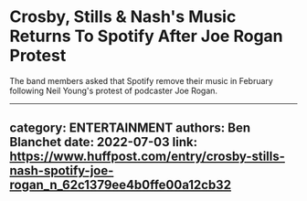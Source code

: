 # Crosby, Stills & Nash's Music Returns To Spotify After Joe Rogan Protest

The band members asked that Spotify remove their music in February following Neil Young's protest of podcaster Joe Rogan.

---
category: ENTERTAINMENT
authors: Ben Blanchet
date: 2022-07-03
link: https://www.huffpost.com/entry/crosby-stills-nash-spotify-joe-rogan_n_62c1379ee4b0ffe00a12cb32
---
